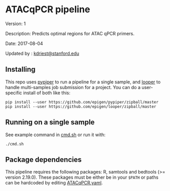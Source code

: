 # ATACqPCR pipeline

Version: 1

Description: Predicts optimal regions for ATAC qPCR primers.

Date: 2017-08-04

Updated by : kdriest@stanford.edu

## Installing

This repo uses [pypiper](https://github.com/epigen/pypiper) to run a pipeline for a single sample, and [looper](https://github.com/epigen/looper) to handle multi-samples job submission for a project. You can do a user-specific install of both like this:

```
pip install --user https://github.com/epigen/pypiper/zipball/master
pip install --user https://github.com/epigen/looper/zipball/master
```

## Running on a single sample

See example command in [cmd.sh](cmd.sh) or run it with:

```
./cmd.sh
```

## Package dependencies

This pipeline requires the following packages: R, samtools and bedtools (>= version 2.19.0). These packages must be either be in your `$PATH` or paths can be hardcoded by editing [ATACqPCR.yaml](ATACqPCR.yaml). 
